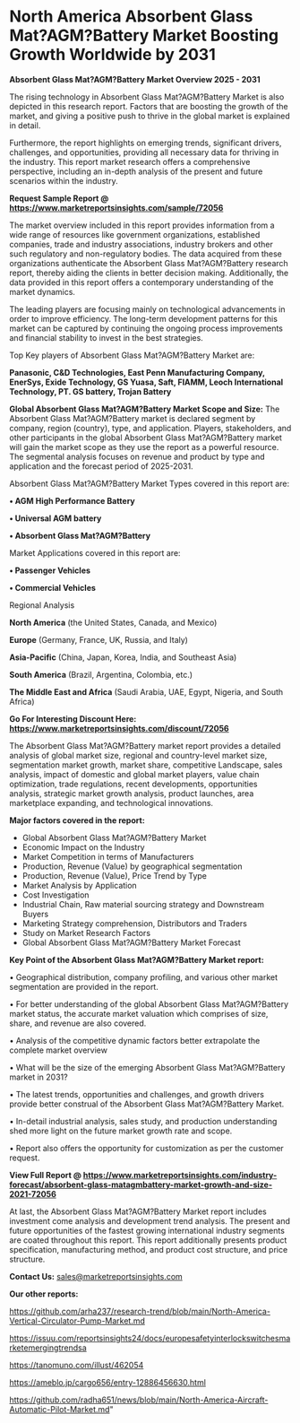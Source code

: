 # North America Absorbent Glass Mat?AGM?Battery Market Boosting Growth Worldwide by 2031

<Strong> Absorbent Glass Mat?AGM?Battery Market Overview 2025 - 2031</strong>

The rising technology in Absorbent Glass Mat?AGM?Battery Market is also depicted in this research report. Factors that are boosting the growth of the market, and giving a positive push to thrive in the global market is explained in detail.

Furthermore, the report highlights on emerging trends, significant drivers, challenges, and opportunities, providing all necessary data for thriving in the industry. This report market research offers a comprehensive perspective, including an in-depth analysis of the present and future scenarios within the industry.

<strong>Request Sample Report @ <a href=https://www.marketreportsinsights.com/sample/72056>https://www.marketreportsinsights.com/sample/72056</a></strong>

The market overview included in this report provides information from a wide range of resources like government organizations, established companies, trade and industry associations, industry brokers and other such regulatory and non-regulatory bodies. The data acquired from these organizations authenticate the Absorbent Glass Mat?AGM?Battery research report, thereby aiding the clients in better decision making. Additionally, the data provided in this report offers a contemporary understanding of the market dynamics.

The leading players are focusing mainly on technological advancements in order to improve efficiency. The long-term development patterns for this market can be captured by continuing the ongoing process improvements and financial stability to invest in the best strategies.

Top Key players of Absorbent Glass Mat?AGM?Battery Market are:

<strong>Panasonic, C&D Technologies, East Penn Manufacturing Company, EnerSys, Exide Technology, GS Yuasa, Saft, FIAMM, Leoch International Technology, PT. GS battery, Trojan Battery</strong>

<strong><b>Global Absorbent Glass Mat?AGM?Battery Market Scope and Size:</b></strong>
The Absorbent Glass Mat?AGM?Battery market is declared segment by company, region (country), type, and application. Players, stakeholders, and other participants in the global Absorbent Glass Mat?AGM?Battery market will gain the market scope as they use the report as a powerful resource. The segmental analysis focuses on revenue and product by type and application and the forecast period of 2025-2031.

Absorbent Glass Mat?AGM?Battery Market Types covered in this report are:

<strong>• AGM High Performance Battery

• Universal AGM battery

• Absorbent Glass Mat?AGM?Battery</strong>

Market Applications covered in this report are:

<strong>• Passenger Vehicles

• Commercial Vehicles</strong> 

Regional Analysis

<strong>North America</strong> (the United States, Canada, and Mexico)

<strong>Europe</strong> (Germany, France, UK, Russia, and Italy)

<strong>Asia-Pacific</strong> (China, Japan, Korea, India, and Southeast Asia)

<strong>South America</strong> (Brazil, Argentina, Colombia, etc.)

<strong>The Middle East and Africa</strong> (Saudi Arabia, UAE, Egypt, Nigeria, and South Africa)

<strong>Go For Interesting Discount Here: <a href=https://www.marketreportsinsights.com/discount/72056>https://www.marketreportsinsights.com/discount/72056</a></strong>

The Absorbent Glass Mat?AGM?Battery market report provides a detailed analysis of global market size, regional and country-level market size, segmentation market growth, market share, competitive Landscape, sales analysis, impact of domestic and global market players, value chain optimization, trade regulations, recent developments, opportunities analysis, strategic market growth analysis, product launches, area marketplace expanding, and technological innovations.

<strong><b>Major factors covered in the report:</b></strong>
<ul>
  <li>Global Absorbent Glass Mat?AGM?Battery Market </li>
  <li>Economic Impact on the Industry</li>
  <li>Market Competition in terms of Manufacturers</li>
  <li>Production, Revenue (Value) by geographical segmentation</li>
  <li>Production, Revenue (Value), Price Trend by Type</li>
  <li>Market Analysis by Application</li>
  <li>Cost Investigation</li>
  <li>Industrial Chain, Raw material sourcing strategy and Downstream Buyers</li>
  <li>Marketing Strategy comprehension, Distributors and Traders</li>
  <li>Study on Market Research Factors</li>
  <li>Global Absorbent Glass Mat?AGM?Battery Market Forecast</li>
</ul>

<strong><b>Key Point of the Absorbent Glass Mat?AGM?Battery Market report:</b></strong>

• Geographical distribution, company profiling, and various other market segmentation are provided in the report.

• For better understanding of the global Absorbent Glass Mat?AGM?Battery market status, the accurate market valuation which comprises of size, share, and revenue are also covered.

• Analysis of the competitive dynamic factors better extrapolate the complete market overview

• What will be the size of the emerging Absorbent Glass Mat?AGM?Battery market in 2031?

• The latest trends, opportunities and challenges, and growth drivers provide better construal of the Absorbent Glass Mat?AGM?Battery Market.

• In-detail industrial analysis, sales study, and production understanding shed more light on the future market growth rate and scope.

• Report also offers the opportunity for customization as per the customer request.

<strong><b>View Full Report @ <a href=https://www.marketreportsinsights.com/industry-forecast/absorbent-glass-matagmbattery-market-growth-and-size-2021-72056>https://www.marketreportsinsights.com/industry-forecast/absorbent-glass-matagmbattery-market-growth-and-size-2021-72056</a></b></strong>


At last, the Absorbent Glass Mat?AGM?Battery Market report includes investment come analysis and development trend analysis. The present and future opportunities of the fastest growing international industry segments are coated throughout this report. This report additionally presents product specification, manufacturing method, and product cost structure, and price structure.

<strong>Contact Us:</strong>
sales@marketreportsinsights.com

<strong>Our other reports:</strong>

<a href=https://github.com/arha237/research-trend/blob/main/North-America-Vertical-Circulator-Pump-Market.md>https://github.com/arha237/research-trend/blob/main/North-America-Vertical-Circulator-Pump-Market.md</a>

<a href=https://issuu.com/reportsinsights24/docs/europesafetyinterlockswitchesmarketemergingtrendsa>https://issuu.com/reportsinsights24/docs/europesafetyinterlockswitchesmarketemergingtrendsa</a>

<a href=https://tanomuno.com/illust/462054>https://tanomuno.com/illust/462054</a>

<a href=https://ameblo.jp/cargo656/entry-12886456630.html>https://ameblo.jp/cargo656/entry-12886456630.html</a>

<a href=https://github.com/radha651/news/blob/main/North-America-Aircraft-Automatic-Pilot-Market.md>https://github.com/radha651/news/blob/main/North-America-Aircraft-Automatic-Pilot-Market.md</a>"
